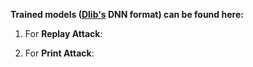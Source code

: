 **Trained models ([Dlib's](http://dlib.net/ml.html) DNN format) can be found here:**

1) For **Replay Attack**: 

2) For **Print Attack**: 